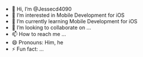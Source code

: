 - 👋 Hi, I’m @Jessecd4090
- 👀 I’m interested in Mobile Development for iOS
- 🌱 I’m currently learning Mobile Development for iOS
- 💞️ I’m looking to collaborate on ...
- 📫 How to reach me ...
- 😄 Pronouns: Him, he
- ⚡ Fun fact: ...

<!---
Jessecd4090/Jessecd4090 is a ✨ special ✨ repository because its `README.md` (this file) appears on your GitHub profile.
You can click the Preview link to take a look at your changes.
--->
